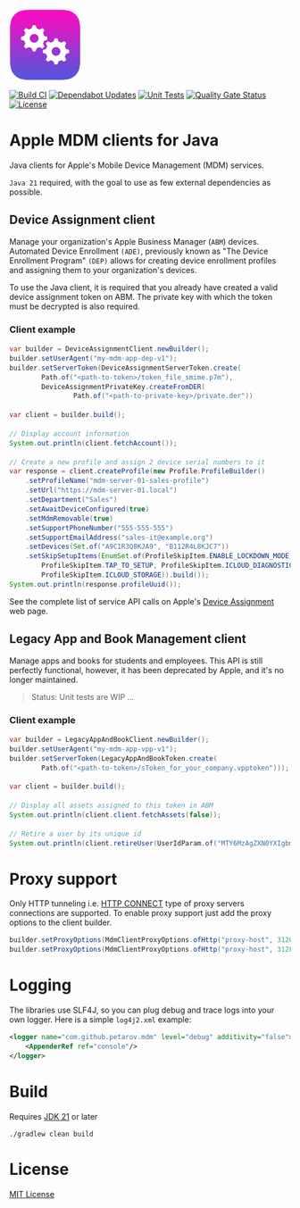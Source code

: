 <img alt="Apple icon" src="apple-cogs.png" width="128" />

[![Build CI](https://github.com/petarov/apple-mdm-clients/actions/workflows/build.yml/badge.svg?branch=main)](https://github.com/petarov/apple-mdm-clients/actions/workflows/build.yml)
[![Dependabot Updates](https://github.com/petarov/apple-mdm-clients/actions/workflows/dependabot/dependabot-updates/badge.svg?branch=main)](https://github.com/petarov/apple-mdm-clients/actions/workflows/dependabot/dependabot-updates)
[![Unit Tests](https://camo.githubusercontent.com/23ca07fdf429460ef94ad5e888ce43d7feb2f42c1739fb6a53b9f8f314d26b78/68747470733a2f2f696d672e736869656c64732e696f2f62616467652f756e697425323074657374732d32372532307061737365642d73756363657373)](https://github.com/petarov/apple-mdm-clients/actions)
[![Quality Gate Status](https://sonarcloud.io/api/project_badges/measure?project=petarov_apple-mdm-clients&metric=alert_status)](https://sonarcloud.io/summary/new_code?id=petarov_apple-mdm-clients)
[![License](https://img.shields.io/github/license/petarov/apple-mdm-clients?style=square)](https://github.com/petarov/apple-mdm-clients/blob/main/LICENSE)

# Apple MDM clients for Java

Java clients for Apple's Mobile Device Management (MDM) services.

`Java 21` required, with the goal to use as few external dependencies as possible.

## Device Assignment client

Manage your organization's Apple Business Manager (`ABM`) devices. Automated Device Enrollment `(ADE)`, previously known 
as "The Device Enrollment Program" `(DEP)` allows for creating device enrollment profiles and assigning them to your 
organization's devices.

To use the Java client, it is required that you already have created a valid device assignment token on ABM.
The private key with which the token must be decrypted is also required.

### Client example 

```java
var builder = DeviceAssignmentClient.newBuilder();
builder.setUserAgent("my-mdm-app-dep-v1");
builder.setServerToken(DeviceAssignmentServerToken.create(
		Path.of("<path-to-token>/token_file_smime.p7m"), 
		DeviceAssignmentPrivateKey.createFromDER(
				Path.of("<path-to-private-key>/private.der"))

var client = builder.build();
		
// Display account information
System.out.println(client.fetchAccount());

// Create a new profile and assign 2 device serial numbers to it
var response = client.createProfile(new Profile.ProfileBuilder()
    .setProfileName("mdm-server-01-sales-profile")
    .setUrl("https://mdm-server-01.local")
    .setDepartment("Sales")
    .setAwaitDeviceConfigured(true)
    .setMdmRemovable(true)
    .setSupportPhoneNumber("555-555-555")
    .setSupportEmailAddress("sales-it@example.org")
    .setDevices(Set.of("A9C1R3Q8KJA9", "B112R4L8KJC7"))
    .setSkipSetupItems(EnumSet.of(ProfileSkipItem.ENABLE_LOCKDOWN_MODE, 
        ProfileSkipItem.TAP_TO_SETUP, ProfileSkipItem.ICLOUD_DIAGNOSTICS, 
        ProfileSkipItem.ICLOUD_STORAGE)).build());
System.out.println(response.profileUuid());
```

See the complete list of service API calls on Apple's [Device Assignment](https://developer.apple.com/documentation/devicemanagement/device-assignment) web page.

## Legacy App and Book Management client

Manage apps and books for students and employees. This API is still perfectly functional, however, it has been 
deprecated by Apple, and it's no longer maintained.

> Status: Unit tests are WIP ...

### Client example 

```java
var builder = LegacyAppAndBookClient.newBuilder();
builder.setUserAgent("my-mdm-app-vpp-v1");
builder.setServerToken(LegacyAppAndBookToken.create(
        Path.of("<path-to-token>/sToken_for_your_company.vpptoken")));

var client = builder.build();
		
// Display all assets assigned to this token in ABM
System.out.println(client.client.fetchAssets(false));

// Retire a user by its unique id
System.out.println(client.retireUser(UserIdParam.of("MTY6MzAgZXN0YXIgbm8gbG9jYWwgZGV0ZXJtaW5hZG8=")));
```

# Proxy support

Only HTTP tunneling i.e. [HTTP CONNECT](https://developer.mozilla.org/en-US/docs/Web/HTTP/Reference/Methods/CONNECT) type of proxy servers connections are supported.
To enable proxy support just add the proxy options to the client builder.

```java
builder.setProxyOptions(MdmClientProxyOptions.ofHttp("proxy-host", 3128));
builder.setProxyOptions(MdmClientProxyOptions.ofHttp("proxy-host", 3128, "user", "pass"));
```

# Logging

The libraries use SLF4J, so you can plug debug and trace logs into your own logger. Here is a simple `log4j2.xml` example:

```xml
<logger name="com.github.petarov.mdm" level="debug" additivity="false">
    <AppenderRef ref="console"/>
</logger>
```  

# Build

Requires [JDK 21](https://adoptium.net/temurin/releases/) or later

    ./gradlew clean build

# License

[MIT License](LICENSE)

